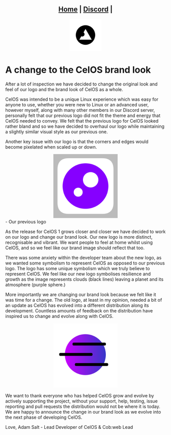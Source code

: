 <head>
    <link rel="shortcut icon" type="image/png" href="../favicon.png">
</head>

<center>
<h2>
<a href="https://blogs.cob-web.xyz">Home</a> |
<a href="https://cob-web.xyz/discord/">Discord</a> |
</h2>
</center>

<center><img src="../favicon.png" width="20%" height="20%"></center>

# A change to the CelOS brand look

After a lot of inspection we have decided to change the original look and feel of our logo and the brand look of CelOS as a whole. 

CelOS was intended to be a unique Linux experience which was easy for anyone to use, whether you were new to Linux or an advanced user, however myself, along with many other members in our Discord server, personally felt that our previous logo did not fit the theme and energy that CelOS needed to convey. We felt that the previous logo for CelOS looked rather bland and so we have decided to overhaul our logo while maintaining a slightly similar visual style as our previous one.

Another key issue with our logo is that the corners and edges would become pixelated when scaled up or down.

<center><img src="../images/CelOS-old.png" width="40%" height="40%"></center>
- Our previous logo

As the release for CelOS 1 grows closer and closer we have decided to work on our logo and change our brand look. Our new logo is more distinct, recognisable and vibrant. We want people to feel at home whilst using CelOS, and so we feel like our brand image should reflect that too. 

There was some anxiety within the developer team about the new logo, as we wanted some symbolism to represent CelOS as opposed to our previous logo. The logo has some unique symbolism which we truly believe to represent CelOS. We feel like our new logo symbolises resilience and growth as the image represents clouds (black lines) leaving a planet and its atmosphere (purple sphere.)

More importantly we are changing our brand look because we felt like it was time for a change. The old logo, at least in my opinion, needed a bit of an update as CelOS has evolved into a different distribution along its development. Countless amounts of feedback on the distribution have inspired us to change and evolve along with CelOS.

<center><img src="../images/CelOS.png" width="40%" height="40%"></center>

We want to thank everyone who has helped CelOS grow and evolve by actively supporting the project, without your support, help, testing, issue reporting and pull requests the distribution would not be where it is today. We are happy to announce the change in our brand look as we evolve into the next phase of developing CelOS.

Love,
Adam Salt - Lead Developer of CelOS & Cob:web Lead